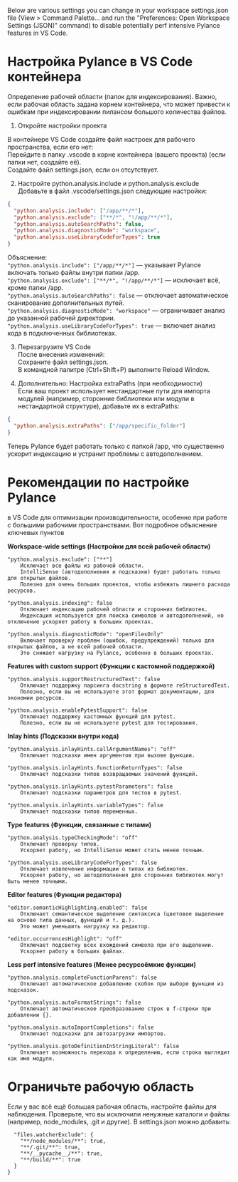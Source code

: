 Below are various settings you can change in your workspace settings.json file (View > Command Palette... and run the "Preferences: Open Workspace Settings (JSON)" command) to disable potentially perf intensive Pylance features in VS Code.

# Настройка Pylance в VS Code контейнера

Определение рабочей области (папок для индексирования). Важно, если рабочая область задана корнем контейнера, что может привести к ошибкам при индексировании пилансом большого количества файлов.

1. Откройте настройки проекта

В контейнере VS Code создайте файл настроек для рабочего пространства, если его нет:  
Перейдите в папку .vscode в корне контейнера (вашего проекта) (если папки нет, создайте её).  
Создайте файл settings.json, если он отсутствует.

2. Настройте python.analysis.include и python.analysis.exclude  
Добавьте в файл .vscode/settings.json следующие настройки:
```json
{
  "python.analysis.include": ["/app/**/*"],
  "python.analysis.exclude": ["**/*", "!/app/**/*"],
  "python.analysis.autoSearchPaths": false,
  "python.analysis.diagnosticMode": "workspace",
  "python.analysis.useLibraryCodeForTypes": true
}
```
Объяснение:  
`"python.analysis.include": ["/app/**/*"]` — указывает Pylance включать только файлы внутри папки /app.  
`"python.analysis.exclude": ["**/*", "!/app/**/*"]` — исключает всё, кроме папки /app.  
`"python.analysis.autoSearchPaths": false` — отключает автоматическое сканирование дополнительных путей.  
`"python.analysis.diagnosticMode": "workspace"` — ограничивает анализ до указанной рабочей директории.  
`"python.analysis.useLibraryCodeForTypes": true` — включает анализ кода в подключенных библиотеках.

3. Перезагрузите VS Code  
После внесения изменений:  
Сохраните файл settings.json.  
В командной палитре (Ctrl+Shift+P) выполните Reload Window.

4. Дополнительно: Настройка extraPaths (при необходимости)  
Если ваш проект использует нестандартные пути для импорта модулей (например, сторонние библиотеки или модули в нестандартной структуре), добавьте их в extraPaths:
```json
{
  "python.analysis.extraPaths": ["/app/specific_folder"]
}
```
Теперь Pylance будет работать только с папкой /app, что существенно ускорит индексацию и устранит проблемы с автодополнением.

# Рекомендации по настройке Pylance
в VS Code для оптимизации производительности, особенно при работе с большими рабочими пространствами. Вот подробное объяснение ключевых пунктов  

**Workspace-wide settings (Настройки для всей рабочей области)**

    "python.analysis.exclude": ["**"]
        Исключает все файлы из рабочей области.
        IntelliSense (автодополнения и подсказки) будет работать только для открытых файлов.
        Полезно для очень больших проектов, чтобы избежать лишнего расхода ресурсов.

    "python.analysis.indexing": false
        Отключает индексацию рабочей области и сторонних библиотек.
        Индексация используется для поиска символов и автодополнений, но отключение ускоряет работу в больших проектах.

    "python.analysis.diagnosticMode": "openFilesOnly"
        Включает проверку проблем (ошибок, предупреждений) только для открытых файлов, а не всей рабочей области.
        Это снижает нагрузку на Pylance, особенно в больших проектах.

**Features with custom support (Функции с кастомной поддержкой)**

    "python.analysis.supportRestructuredText": false
        Отключает поддержку парсинга docstring в формате reStructuredText.
        Полезно, если вы не используете этот формат документации, для экономии ресурсов.

    "python.analysis.enablePytestSupport": false
        Отключает поддержку кастомных функций для pytest.
        Полезно, если вы не используете pytest для тестирования.

**Inlay hints (Подсказки внутри кода)**

    "python.analysis.inlayHints.callArgumentNames": "off"
        Отключает подсказки имен аргументов при вызове функции.

    "python.analysis.inlayHints.functionReturnTypes": false
        Отключает подсказки типов возвращаемых значений функций.

    "python.analysis.inlayHints.pytestParameters": false
        Отключает подсказки параметров для тестов в pytest.

    "python.analysis.inlayHints.variableTypes": false
        Отключает подсказки типов переменных.

**Type features (Функции, связанные с типами)**

    "python.analysis.typeCheckingMode": "off"
        Отключает проверку типов.
        Ускоряет работу, но IntelliSense может стать менее точным.

    "python.analysis.useLibraryCodeForTypes": false
        Отключает извлечение информации о типах из библиотек.
        Ускоряет работу, но автодополнения для сторонних библиотек могут быть менее точными.

**Editor features (Функции редактора)**

    "editor.semanticHighlighting.enabled": false
        Отключает семантическое выделение синтаксиса (цветовое выделение на основе типа данных, функций и т. д.).
        Это может уменьшить нагрузку на редактор.

    "editor.occurrencesHighlight": "off"
        Отключает подсветку всех вхождений символа при его выделении.
        Ускоряет работу в больших файлах.

**Less perf intensive features (Менее ресурсоёмкие функции)**

    "python.analysis.completeFunctionParens": false
        Отключает автоматическое добавление скобок при выборе функции из подсказок.

    "python.analysis.autoFormatStrings": false
        Отключает автоматическое преобразование строк в f-строки при добавлении {}.

    "python.analysis.autoImportCompletions": false
        Отключает подсказки для автозагрузки импортов.

    "python.analysis.gotoDefinitionInStringLiteral": false
        Отключает возможность перехода к определению, если строка выглядит как имя модуля.

# Ограничьте рабочую область

Если у вас всё ещё большая рабочая область, настройте файлы для наблюдения. Проверьте, что вы исключили ненужные каталоги и файлы (например, node_modules, .git и другие).
В settings.json можно добавить:
```json{
  "files.watcherExclude": {
    "**/node_modules/**": true,
    "**/.git/**": true,
    "**/__pycache__/**": true,
    "**/build/**": true
  }
}
```
